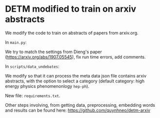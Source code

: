 # DETM modified to train on arxiv abstracts 

We modify the code to train on abstracts of papers from arxiv.org.

In `main.py`:

We try to match the settings from Dieng's paper (https://arxiv.org/abs/1907.05545), fix run time errors, add comments.

In `scripts/data_undebates`:

We modify so that it can process the meta data json file contains arxiv abstracts, with the option to select a category (default category: high energy physics phenomenonlogy `hep-ph`).

New file: `requirements.txt`.


Other steps involving, from getting data, preprocessing, embedding words and results can be found here: https://github.com/quynhneo/detm-arxiv

